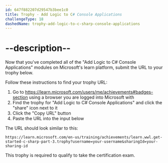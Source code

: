```yaml
---
id: 647f882207d29547b3bee1c0
title: Trophy - Add Logic to C# Console Applications
challengeType: 18
dashedName: trophy-add-logic-to-c-sharp-console-applications
---
```


# --description--

Now that you've completed all of the "Add Logic to C# Console Applications" modules on Microsoft's learn platform, submit the URL to your trophy below.

Follow these instructions to find your trophy URL:

1. Go to <a href="https://learn.microsoft.com/users/me/achievements#badges-section" target="_blank">https://learn.microsoft.com/users/me/achievements#badges-section</a> using a browser you are logged into Microsoft with
1. Find the trophy for "Add Logic to C# Console Applications" and click the "share" icon next to it
1. Click the "Copy URL" button
1. Paste the URL into the input below

The URL should look similar to this:

`https://learn.microsoft.com/en-us/training/achievements/learn.wwl.get-started-c-sharp-part-3.trophy?username=your-username&sharingId=your-sharing-id`

This trophy is required to qualify to take the certification exam.
